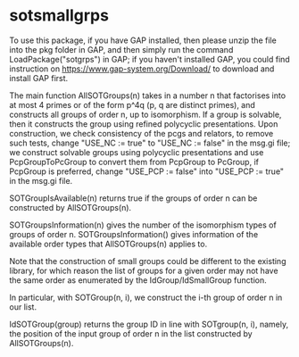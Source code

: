 # sotsmallgrps

To use this package, if you have GAP installed, then please unzip the file into the pkg folder in GAP, and then simply run the command LoadPackage("sotgrps") in GAP; if you haven't installed GAP, you could find instruction on https://www.gap-system.org/Download/ to download and install GAP first.

The main function AllSOTGroups(n) takes in a number n that factorises into at most 4 primes or of the form p^4q (p, q are distinct primes), and constructs all groups of order n, up to isomorphism. If a group is solvable, then it constructs the group using refined polycyclic presentations. Upon construction, we check consistency of the pcgs and relators, to remove such tests, change "USE_NC := true" to "USE_NC := false" in the msg.gi file; we construct solvable groups using polycyclic presentations and use PcpGroupToPcGroup to convert them from PcpGroup to PcGroup, if PcpGroup is preferred, change "USE_PCP := false" into "USE_PCP := true" in the msg.gi file.

SOTGroupIsAvailable(n) returns true if the groups of order n can be constructed by AllSOTGroups(n).

SOTGroupsInformation(n) gives the number of the isomorphism types of groups of order n.
SOTGroupsInformation() gives information of the available order types that AllSOTGroups(n) applies to.

Note that the construction of small groups could be different to the existing library, for which reason the list of groups for a given order may not have the same order as enumerated by the IdGroup/IdSmallGroup function.

In particular, with SOTGroup(n, i), we construct the i-th group of order n in our list.

IdSOTGroup(group) returns the group ID in line with SOTgroup(n, i), namely, the position of the input group of order n in the list constructed by AllSOTGroups(n).

